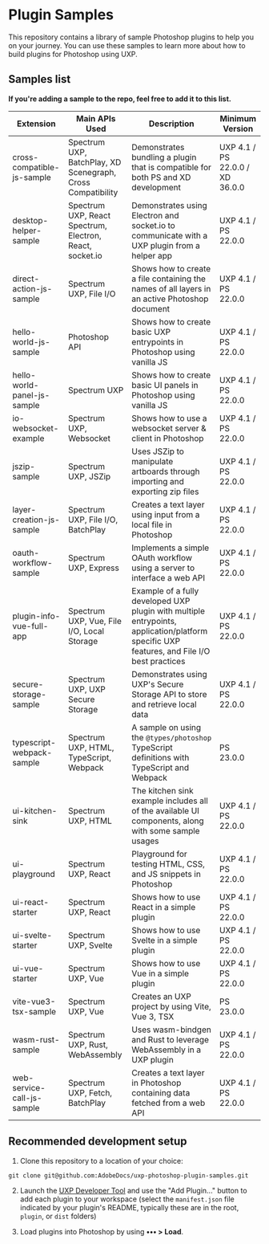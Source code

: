 # Plugin Samples

This repository contains a library of sample Photoshop plugins to help you on your journey. You can use these samples to learn more about how to build plugins for Photoshop using UXP.

## Samples list

**If you're adding a sample to the repo, feel free to add it to this list.**

| Extension                   | Main APIs Used                                              | Description                                                                                                                                | Minimum Version                 |
| --------------------------- | ----------------------------------------------------------- | ------------------------------------------------------------------------------------------------------------------------------------------ | ------------------------------- |
| cross-compatible-js-sample  | Spectrum UXP, BatchPlay, XD Scenegraph, Cross Compatibility | Demonstrates bundling a plugin that is compatible for both PS and XD development                                                           | UXP 4.1 / PS 22.0.0 / XD 36.0.0 |
| desktop-helper-sample       | Spectrum UXP, React Spectrum, Electron, React, socket.io    | Demonstrates using Electron and socket.io to communicate with a UXP plugin from a helper app                                               | UXP 4.1 / PS 22.0.0             |
| direct-action-js-sample     | Spectrum UXP, File I/O                                      | Shows how to create a file containing the names of all layers in an active Photoshop document                                              | UXP 4.1 / PS 22.0.0             |
| hello-world-js-sample       | Photoshop API                                               | Shows how to create basic UXP entrypoints in Photoshop using vanilla JS                                                                    | UXP 4.1 / PS 22.0.0             |
| hello-world-panel-js-sample | Spectrum UXP                                                | Shows how to create basic UI panels in Photoshop using vanilla JS                                                                          | UXP 4.1 / PS 22.0.0             |
| io-websocket-example        | Spectrum UXP, Websocket                                     | Shows how to use a websocket server & client in Photoshop                                                                                  | UXP 4.1 / PS 22.0.0             |
| jszip-sample                | Spectrum UXP, JSZip                                         | Uses JSZip to manipulate artboards through importing and exporting zip files                                                               | UXP 4.1 / PS 22.0.0             |
| layer-creation-js-sample    | Spectrum UXP, File I/O, BatchPlay                           | Creates a text layer using input from a local file in Photoshop                                                                            | UXP 4.1 / PS 22.0.0             |
| oauth-workflow-sample       | Spectrum UXP, Express                                       | Implements a simple OAuth workflow using a server to interface a web API                                                                   | UXP 4.1 / PS 22.0.0             |
| plugin-info-vue-full-app    | Spectrum UXP, Vue, File I/O, Local Storage                  | Example of a fully developed UXP plugin with multiple entrypoints, application/platform specific UXP features, and File I/O best practices | UXP 4.1 / PS 22.0.0             |
| secure-storage-sample       | Spectrum UXP, UXP Secure Storage                            | Demonstrates using UXP's Secure Storage API to store and retrieve local data                                                               | UXP 4.1 / PS 22.0.0             |
| typescript-webpack-sample   | Spectrum UXP, HTML, TypeScript, Webpack                     | A sample on using the `@types/photoshop` TypeScript definitions with TypeScript and Webpack                                                            | PS 23.0.0              |
| ui-kitchen-sink             | Spectrum UXP, HTML                                          | The kitchen sink example includes all of the available UI components, along with some sample usages                                        | UXP 4.1 / PS 22.0.0             |
| ui-playground               | Spectrum UXP, React                                         | Playground for testing HTML, CSS, and JS snippets in Photoshop                                                                             | UXP 4.1 / PS 22.0.0             |
| ui-react-starter            | Spectrum UXP, React                                         | Shows how to use React in a simple plugin                                                                                                  | UXP 4.1 / PS 22.0.0             |
| ui-svelte-starter           | Spectrum UXP, Svelte                                        | Shows how to use Svelte in a simple plugin                                                                                                 | UXP 4.1 / PS 22.0.0             |
| ui-vue-starter              | Spectrum UXP, Vue                                           | Shows how to use Vue in a simple plugin                                                                                                    | UXP 4.1 / PS 22.0.0             |
| vite-vue3-tsx-sample        | Spectrum UXP, Vue                                           | Creates an UXP project by using Vite, Vue 3, TSX                                                                                           | PS 23.0.0                       |
| wasm-rust-sample            | Spectrum UXP, Rust, WebAssembly                             | Uses wasm-bindgen and Rust to leverage WebAssembly in a UXP plugin                                                                         | UXP 4.1 / PS 22.0.0             |
| web-service-call-js-sample  | Spectrum UXP, Fetch, BatchPlay                              | Creates a text layer in Photoshop containing data fetched from a web API                                                                   | UXP 4.1 / PS 22.0.0             |

## Recommended development setup

1. Clone this repository to a location of your choice:

```
git clone git@github.com:AdobeDocs/uxp-photoshop-plugin-samples.git
```

2. Launch the [UXP Developer Tool](https://www.adobe.io/photoshop/uxp/devtool/) and use the "Add Plugin..." button to add each plugin to your workspace (select the `manifest.json` file indicated by your plugin's README, typically these are in the root, `plugin`, or `dist` folders)

3. Load plugins into Photoshop by using **••• > Load**.

